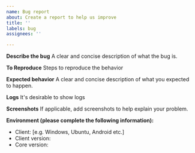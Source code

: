```yaml
---
name: Bug report
about: Create a report to help us improve
title: ''
labels: bug
assignees: ''

---
```


**Describe the bug**
A clear and concise description of what the bug is.

**To Reproduce**
Steps to reproduce the behavior

**Expected behavior**
A clear and concise description of what you expected to happen.

**Logs**
It's desirable to show logs

**Screenshots**
If applicable, add screenshots to help explain your problem.

**Environment (please complete the following information):**
- Client: [e.g. Windows, Ubuntu, Android etc.]
- Client version:
- Core version:
